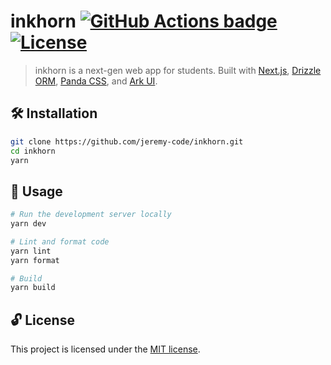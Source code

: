 # inkhorn [![GitHub Actions badge](https://github.com/jeremy-code/inkhorn/actions/workflows/ci.yml/badge.svg)](https://github.com/jeremy-code/inkhorn/actions/workflows/ci.yml) [![License](https://img.shields.io/github/license/jeremy-code/inkhorn)](LICENSE)

> inkhorn is a next-gen web app for students. Built with [Next.js](https://nextjs.org), [Drizzle ORM](https://orm.drizzle.team), [Panda CSS](https://panda-css.com), and [Ark UI](https://ark-ui.com).

## 🛠️ Installation

```bash
git clone https://github.com/jeremy-code/inkhorn.git
cd inkhorn
yarn
```

## 🚀 Usage

```bash
# Run the development server locally
yarn dev

# Lint and format code
yarn lint
yarn format

# Build
yarn build
```

## 🔓 License

This project is licensed under the [MIT license](LICENSE).